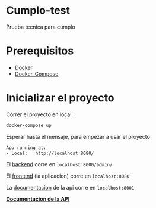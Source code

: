 # Cumplo-test

Prueba tecnica para cumplo

# Prerequisitos

- [Docker](https://docs.docker.com/install/)
- [Docker-Compose](https://docs.docker.com/compose/)


# Inicializar el proyecto

Correr el proyecto en local:

```bash
docker-compose up
```

Esperar hasta el mensaje, para empezar a usar el proyecto

```bash
App running at:
- Local:   http://localhost:8080/
```

El [backend](localhost:8000/admin/) corre en ```localhost:8000/admin/```

El [frontend](localhost:8080) (la aplicacion) corre en ```localhost:8080```

La [documentacion](localhost:8081) de la api corre en ```localhost:8001```

**[Documentacion de la API](api/currencies.md)**
